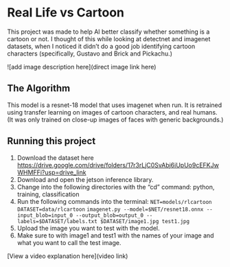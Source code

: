 # Real Life vs Cartoon

 This project was made to help AI better classify whether something is a cartoon or not. I thought of this while looking at detectnet and imagenet datasets, when I noticed it didn’t do a good job identifying cartoon characters (specifically, Gustavo and Brick and Pickachu.) 

![add image description here](direct image link here)

## The Algorithm

This model is a resnet-18 model that uses imagenet when run. It is retrained using transfer learning on images of cartoon characters, and real humans. (It was only trained on close-up images of faces with generic backgrounds.)

## Running this project

1. Download the dataset here https://drive.google.com/drive/folders/17r3rLjC0SvAbj6iUpUo9cEFKJwWHMFFi?usp=drive_link
2. Download and open the jetson inference library.
3. Change into the following directories with the “cd” command: python, training, classification
4. Run the following commands into the terminal:
```NET=models/rlcartoon```
```DATASET=data/rlcartoon```
```imagenet.py --model=$NET/resnet18.onnx --input_blob=input_0 --output_blob=output_0 --labels=$DATASET/labels.txt $DATASET/image1.jpg test1.jpg```
7. Upload the image you want to test with the model.
8. Make sure to with image1 and test1 with the names of your image and what you want to call the test image.

[View a video explanation here](video link)

